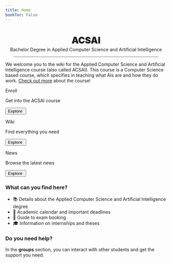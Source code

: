 ```yaml
---
title: Home
bookToc: False
---
```


<h1 align="center" class="title_grad" id="title_grad_acsai" style="font-weight: 900">ACSAI</h1>
<p align="center" style="margin-top: -15px">Bachelor Degree in Applied Computer Science and Artificial Intelligence</p>

<div style="width: 90%; height: 1px; background-color: #606060; margin-left: auto; margin-right: auto"></div>

We welcome you to the wiki for the Applied Computer Science and Artificial Intelligence course (also called ACSAI). This course is a Computer Science based course, which specifies in teaching what AIs are and how they do work. [Check out more](https://corsidilaurea.uniroma1.it/it/corso/2024/30786/il-corso) about the course!

<div class="home_evid">
    <div class="home_page" id="home_enroll">
        <p class="home_box_text_title" id="home_enroll_text">Enroll</p>
        <p class="home_box_text">Get into the ACSAI course</p>
        <button class="explore_more" onclick="window.location.href = 'https://sapienzastudents.net/30786/info/getting-in/how-to-get-in/'">Explore&nbsp<i class="fa-solid fa-arrow-right"></i></button>
    </div>
    <div class="home_page" id="home_wiki">
        <p class="home_box_text_title" id="home_wiki_text">Wiki</p>
        <p class="home_box_text">Find everything you need</p>
        <button class="explore_more" onclick="window.location.href = 'https://sapienzastudents.net/30786/info/students-life/exams/'">Explore&nbsp<i class="fa-solid fa-arrow-right"></i></button>
    </div>
    <div class="home_page" id="home_news">
        <p class="home_box_text_title" id="home_news_text">News</p>
        <p class="home_box_text">Browse the latest news</p>
        <button class="explore_more" onclick="window.location.href = 'https://sapienzastudents.net/30786/posts/'">Explore&nbsp<i class="fa-solid fa-arrow-right"></i></button>
    </div>
</div>

<!--### Do you want to enroll in the Applied Computer Science and Artificial Intelligence course?
Great choice! Here you will find all the information about the study plan, opportunities for your path, and all the details on how to enroll and attend courses.

### Are you already enrolled and looking for information?
Perfect! We have gathered everything you need: class schedules, study materials, and much more.-->

### What can you find here?
* 📚 Details about the Applied Computer Science and Artificial Intelligence degree
* 📅 Academic calendar and important deadlines
* 📝 Guide to exam booking
* 🎓 Information on internships and theses

### Do you need help?
In the **groups** section, you can interact with other students and get the support you need.
